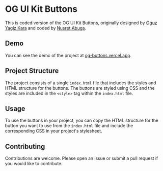 # OG UI Kit Buttons
This is coded version of the OG UI Kit Buttons, originally designed by [Oguz Yagiz Kara](https://twitter.com/oguzyagizkara) and coded by [Nusret Abuga](https://twitter.com/nusualabuga).

## Demo

You can see the demo of the project at [og-buttons.vercel.app](https://og-buttons.vercel.app).

## Project Structure

The project consists of a single `index.html` file that includes the styles and HTML structure for the buttons. The buttons are styled using CSS and the styles are included in the `<style>` tag within the `index.html` file.

## Usage

To use the buttons in your project, you can copy the HTML structure for the button you want to use from the `index.html` file and include the corresponding CSS in your project's stylesheet.

## Contributing

Contributions are welcome. Please open an issue or submit a pull request if you would like to contribute.